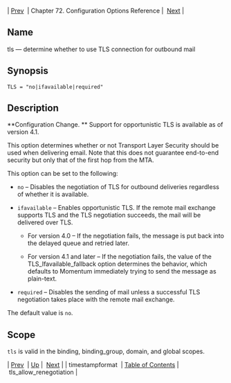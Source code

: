 | [Prev](conf.ref.timestampformat)  | Chapter 72. Configuration Options Reference |  [Next](config.tls_allow_renegotiation) |

<a name="config.ref.tls"></a>
## Name

tls — determine whether to use TLS connection for outbound mail

## Synopsis

`TLS = "no|ifavailable|required"`

<a name="idp26890704"></a>
## Description

**Configuration Change. ** Support for opportunistic TLS is available as of version 4.1.

This option determines whether or not Transport Layer Security should be used when delivering email. Note that this does not guarantee end-to-end security but only that of the first hop from the MTA.

This option can be set to the following:

*   `no` – Disables the negotiation of TLS for outbound deliveries regardless of whether it is available.

*   `ifavailable` – Enables opportunistic TLS. If the remote mail exchange supports TLS and the TLS negotiation succeeds, the mail will be delivered over TLS.

    *   For version 4.0 – If the negotiation fails, the message is put back into the delayed queue and retried later.

    *   For version 4.1 and later – If the negotiation fails, the value of the TLS_Ifavailable_fallback option determines the behavior, which defaults to Momentum immediately trying to send the message as plain-text.

*   `required` – Disables the sending of mail unless a successful TLS negotiation takes place with the remote mail exchange.

The default value is `no`.

<a name="idp26903056"></a>
## Scope

`tls` is valid in the binding, binding_group, domain, and global scopes.

| [Prev](conf.ref.timestampformat)  | [Up](config.options.ref) |  [Next](config.tls_allow_renegotiation) |
| timestampformat  | [Table of Contents](index) |  tls_allow_renegotiation |

